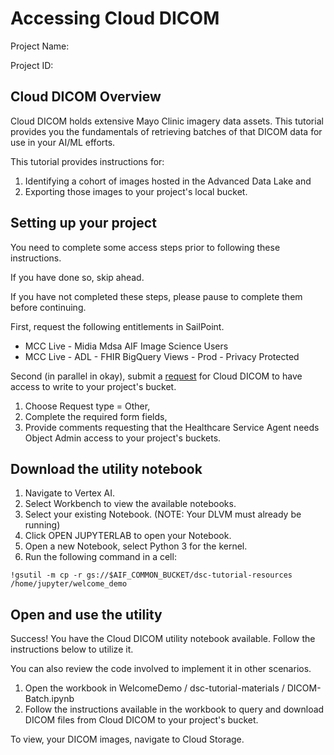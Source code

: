 # Accessing Cloud DICOM

Project Name: <walkthrough-project-name/>

Project ID: <walkthrough-project-id/>

## Cloud DICOM Overview

Cloud DICOM holds extensive Mayo Clinic imagery data assets. This tutorial provides you the fundamentals of retrieving batches of that DICOM data for use in your AI/ML efforts.

This tutorial provides instructions for: 
1. Identifying a cohort of images hosted in the Advanced Data Lake and
1. Exporting those images to your project's local bucket.

## Setting up your project

You need to complete some access steps prior to following these instructions. 

If you have done so, skip ahead. 

If you have not completed these steps, please pause to complete them before continuing.

First, request the following entitlements in SailPoint.
- MCC Live - Midia Mdsa AIF Image Science Users
- MCC Live - ADL - FHIR BigQuery Views - Prod - Privacy Protected

Second (in parallel in okay), submit a [request](https://mcsm.service-now.com/serviceconnect?id=sc_cat_item&table=sc_cat_item&sys_id=967ba0921b1d1c506546b9541a4bcb4a) for Cloud DICOM to have access to write to your project's bucket. 

1. Choose Request type = Other,
1. Complete the required form fields,
1. Provide comments requesting that the Healthcare Service Agent needs Object Admin access to your project's buckets.

## Download the utility notebook

1. Navigate to Vertex AI.
1. Select Workbench to view the available notebooks.
1. Select your existing Notebook. (NOTE: Your DLVM must already be running)
1. Click OPEN JUPYTERLAB to open your Notebook.
1. Open a new Notebook, select Python 3 for the kernel.
1. Run the following command in a cell:

```
!gsutil -m cp -r gs://$AIF_COMMON_BUCKET/dsc-tutorial-resources /home/jupyter/welcome_demo
```

## Open and use the utility

Success! You have the Cloud DICOM utility notebook available. Follow the instructions below to utilize it.

You can also review the code involved to implement it in other scenarios.

1. Open the workbook in WelcomeDemo / dsc-tutorial-materials / DICOM-Batch.ipynb
1. Follow the instructions available in the workbook to query and download DICOM files from Cloud DICOM to your project's bucket.

To view, your DICOM images, navigate to Cloud Storage.
